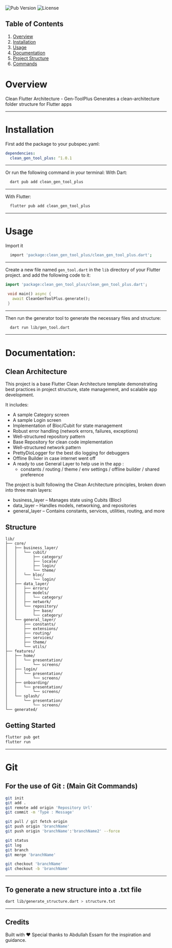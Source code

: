 ![Pub Version](https://img.shields.io/pub/v/clean_gen_tool_plus)
![License](https://img.shields.io/github/license/Mohammad-AD/clean_gen_tool_plus)

## Table of Contents
1. [Overview](#overview)
2. [Installation](#installation)
3. [Usage](#usage)
4. [Documentation](#documentation)
5. [Project Structure](#structure)
6. [Commands](#git)


# Overview
Clean Flutter Architecture - Gen-ToolPlus
Generates a clean-architecture folder structure for Flutter apps


---
# Installation

First add the package to your pubspec.yaml:
```yaml
dependencies:
  clean_gen_tool_plus: ^1.0.1
```
---
Or run the following command in your terminal:
With Dart:
```bash
  dart pub add clean_gen_tool_plus
```
---
With Flutter:
```bash
  flutter pub add clean_gen_tool_plus
```
---
# Usage
Import it
```bash
  import 'package:clean_gen_tool_plus/clean_gen_tool_plus.dart';
```
---
Create a new file named `gen_tool.dart` in the `lib` directory of your Flutter project.
and add the following code to it:
```dart
import 'package:clean_gen_tool_plus/clean_gen_tool_plus.dart';

 void main() async {
   await CleanGenToolPlus.generate();
 }
```
---
Then run the generator tool to generate the necessary files and structure:
```bash
  dart run lib/gen_tool.dart
```
---

# Documentation:
## Clean Architecture

This project is a base Flutter Clean Architecture template demonstrating best practices in project
structure,
state management, and scalable app development.

It includes:

- A sample Category screen
- A sample Login screen
- Implementation of Bloc/Cubit for state management
- Robust error handling (network errors, failures, exceptions)
- Well-structured repository pattern
- Base Repository for clean code implementation
- Well-structured network pattern
- PrettyDioLogger for the best dio logging for debuggers
- Offline Builder in case internet went off
- A ready to use General Layer to help use in the app :
    * constants / routing / theme / env settings / offline builder / shared preference

The project is built following the Clean Architecture principles, broken down into three main
layers:

* business_layer – Manages state using Cubits (Bloc)
* data_layer – Handles models, networking, and repositories
* general_layer – Contains constants, services, utilities, routing, and more

## Structure
```
lib/
├── core/
│   ├── business_layer/
│   │   └── cubit/
│   │       ├── category/
│   │       ├── locale/
│   │       ├── login/        
│   │       └── theme/
│   │   └── bloc/
│   │       └── login/
│   ├── data_layer/
│   │   ├── errors/
│   │   ├── models/
│   │   │   └── category/
│   │   ├── network/
│   │   └── repository/
│   │       ├── base/
│   │       └── category/
│   └── general_layer/
│       ├── constants/
│       ├── extensions/
│       ├── routing/
│       ├── services/
│       ├── theme/
│       └── utils/
├── features/
│   ├── home/
│   │   └── presentation/
│   │       └── screens/
│   ├── login/               
│   │   └── presentation/
│   │       └── screens/
│   ├── onboarding/
│   │   └── presentation/
│   │       └── screens/
│   └── splash/
│       └── presentation/
│           └── screens/
└── generated/
```

## Getting Started

```bash
flutter pub get
flutter run
```

---

# Git
## For the use of Git : (Main Git Commands)

```bash
git init
git add .
git remote add origin 'Repository Url'
git commit -m 'Type : Message'

git pull / git fetch origin
git push origin 'branchName'
git push origin 'branchName':'branchName2' --force

git status
git log
git branch
git merge 'branchName'

git checkout 'branchName'
git checkout -b 'branchName'
```

---

## To generate a new structure into a .txt file

```bash
dart lib/generate_structure.dart > structure.txt
```

---

## Credits

Built with ❤️
Special thanks to Abdullah Essam for the inspiration and guidance.
